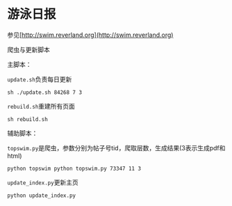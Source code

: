 # 游泳日报

参见[http://swim.reverland.org](http://swim.reverland.org)

爬虫与更新脚本

主脚本：

`update.sh`负责每日更新

    sh ./update.sh 84268 7 3

`rebuild.sh`重建所有页面

    sh rebuild.sh

辅助脚本：

`topswim.py`是爬虫，参数分别为帖子号tid，爬取层数，生成结果(3表示生成pdf和html)

    python topswim python topswim.py 73347 11 3

`update_index.py`更新主页

    python update_index.py


